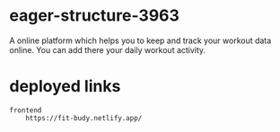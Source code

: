 # eager-structure-3963
A online platform which helps you to keep and track your workout data online. You can add there your daily workout activity.

# deployed links
    frontend
        https://fit-budy.netlify.app/
